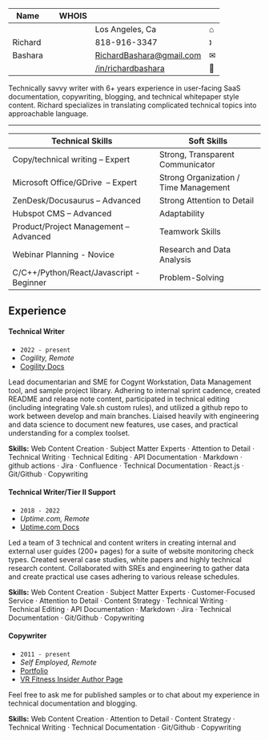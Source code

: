 |  Name |   |  WHOIS |   |   |
|---|---|---|---|---|
|   |   |   | Los Angeles, Ca   | ⌂  |
| Richard  |   |   | 818-916-3347   | 🕽  |
| Bashara  |   |   | [RichardBashara@gmail.com](mailto:richardbashara@gmail.com)  | ✉  |
|  |   |   | [/in/richardbashara](https://www.linkedin.com/in/richardbashara/)  | 💼  |

Technically savvy writer with 6+ years experience in user-facing SaaS documentation, copywriting, blogging, and technical whitepaper style content. Richard specializes in translating complicated technical topics into approachable language.  

--------------

| Technical Skills | Soft Skills |
| ----- | ---- |
| Copy/technical writing – Expert    | Strong, Transparent Communicator |
| Microsoft Office/GDrive  – Expert | Strong Organization / Time Management |
| ZenDesk/Docusaurus – Advanced | Strong Attention to Detail |
| Hubspot CMS – Advanced | Adaptability |
| Product/Project Management – Advanced | Teamwork Skills |
| Webinar Planning - Novice | Research and Data Analysis |
| C/C++/Python/React/Javascript - Beginner | Problem-Solving  |
   

## Experience


#### Technical Writer

* ``2022 - present``
* _Cogility, Remote_
* [Cogility Docs](docs.cogility.com)

Lead documentarian and SME for Cogynt Workstation, Data Management tool, and sample project library. Adhering to internal sprint cadence, created README and release note content, participated in technical editing (including integrating Vale.sh custom rules), and utilized a github repo to work between develop and main branches. Liaised heavily with engineering and data science to document new features, use cases, and practical understanding for a complex toolset.  

**Skills:** Web Content Creation · Subject Matter Experts · Attention to Detail · Technical Writing · Technical Editing · API Documentation · Markdown · github actions · Jira · Confluence · Technical Documentation · React.js · Git/Github · Copywriting


#### Technical Writer/Tier II Support

* ``2018 - 2022``
* _Uptime.com, Remote_
* [Uptime.com Docs](support.uptime.com)

Led a team of 3 technical and content writers in creating internal and external user guides (200+ pages) for a suite of website monitoring check types. Created several case studies, white papers and highly technical research content. Collaborated with SREs and engineering to gather data and create practical use cases adhering to various release schedules.  

**Skills:** Web Content Creation · Subject Matter Experts · Customer-Focused Service · Attention to Detail · Content Strategy · Technical Writing · Technical Editing · API Documentation · Markdown · Jira · Technical Documentation · Git/Github · Copywriting


#### **Copywriter** 

* ``2011 - present``
* _Self Employed, Remote_
* [Portfolio](https://github.com/rsbash/get-to-know-bash/tree/main#readme)
* [VR Fitness Insider Author Page](https://www.vrfitnessinsider.com/author/richardbashara/)

Feel free to ask me for published samples or to chat about my experience in technical documentation and blogging. 

**Skills:** Web Content Creation · Attention to Detail · Content Strategy · Technical Writing · Technical Documentation · Git/Github · Copywriting
